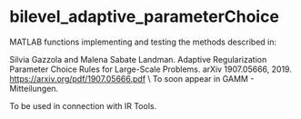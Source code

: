 # bilevel_adaptive_parameterChoice

MATLAB functions implementing and testing the methods described in:

Silvia Gazzola and Malena Sabate Landman. Adaptive Regularization Parameter Choice Rules for Large-Scale Problems. arXiv 1907.05666, 2019.
https://arxiv.org/pdf/1907.05666.pdf \\
To soon appear in GAMM - Mitteilungen.

To be used in connection with IR Tools.

